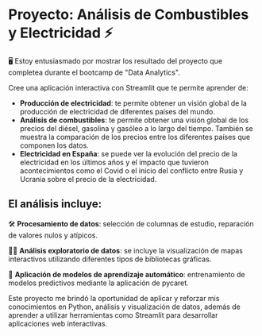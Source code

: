 # Proyecto: Análisis de Combustibles y Electricidad ⚡

🖥️  Estoy entusiasmado por mostrar los resultado del proyecto que completea durante el bootcamp de "Data Analytics".

Cree una aplicación interactiva con Streamlit que te permite aprender de:
- **Producción de electricidad**: te permite obtener un visión global de la producción de electricidad de diferentes países del mundo.
- **Análisis de combustibles**: te permite obtener una visión global de los precios del diésel, gasolina y gasóleo a lo largo del tiempo. También se muestra la comparación de los precios entre los diferentes países que componen los datos. 
- **Electricidad en España**: se puede ver la evolución del precio de la electricidad en los últimos años y el impacto que tuvieron acontecimientos como el Covid o el inicio del conflicto entre Rusia y Ucrania sobre el precio de la electricidad.

## El análisis incluye:

🛠️ **Procesamiento de datos**: selección de columnas de estudio, reparación de valores nulos y atípicos. 

👨‍💻 **Análisis exploratorio de datos**: se incluye la visualización de mapas interactivos utilizando diferentes tipos de bibliotecas gráficas. 

🤖 **Aplicación de modelos de aprendizaje automático**: entrenamiento de modelos predictivos mediante la aplicación de pycaret. 


Este proyecto me brindó la oportunidad de aplicar y reforzar mis conocimientos en Python, análisis y visualización de datos, además de aprender a utilizar herramientas como Streamlit para desarrollar aplicaciones web interactivas. 
